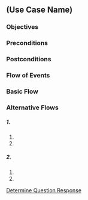 ## (Use Case Name)

### Objectives


### Preconditions

### Postconditions

### Flow of Events

### Basic Flow

### Alternative Flows

##### 1. 
   1. 
   2. 
   
##### 2. 
   1. 
   2. 


[Determine Question Response](https://github.com/FieloIncentiveAutomation/fieloelr/blob/feature/elrbackend/doc/UC-ELR-0001-Determine%20Question%20Response%20Correction.md)
